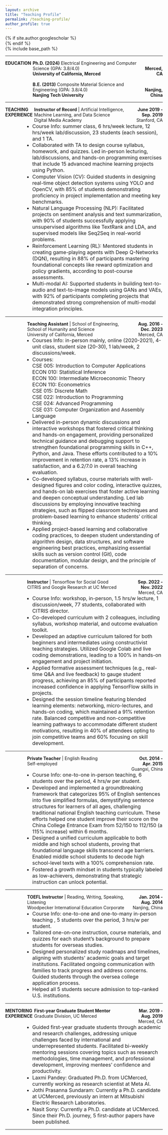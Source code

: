 ```yaml
---
layout: archive
title: "Teaching Profile"
permalink: /teaching-profile/
author_profile: true
---
```


<style>
  :root {
    --flex-left: 1;
    --flex-right: 15;
    --left-column-ratio: 1.5fr;
    --right-column-ratio: 10fr;
    --sub-column-ratio-1: 1fr;
    --sub-column-ratio-2: 2fr;
    --sub-column-ratio-3: 1fr;
    --gap-size: 5px;
  }

  ul {
    margin: 0;
    padding-left: 1em;
  }

  ul li {
    margin: 0.5;
  }

  p {
    margin: 0;
  }
</style>

{% if site.author.googlescholar %}

[//]: # (  <div class="wordwrap">You can also find my articles on <a href="{{site.author.googlescholar}}">my Google Scholar profile</a>.</div>)
{% endif %}

{% include base_path %}

[//]: # (### 2024)

[//]: # (## **Education**)

[//]: # ()
[//]: # (**Ph.D. &#40;2024&#41;** *Electrical Engineering and Computer Science*<br>)

[//]: # (**University of California, Merced** )

[//]: # ()
[//]: # (**B.E. in Composite Material Science & Engineering**  )

[//]: # (*Nanjing Tech University* — 2018)

---

<div style="display: grid; grid-template-columns: var(--left-column-ratio) var(--right-column-ratio); gap: var(--gap-size);">

  <div>
    <p style="margin: 0;"><strong>EDUCATION</strong></p>
  </div>

  <div style="display: grid; grid-template-columns: 15fr 0.1fr 3fr; gap: var(--gap-size);">
    <!-- Sub-column 1 -->
    <div>
      <p style="margin: 0;"><strong>Ph.D. (2024)</strong> Electrical Engineering and Computer Science (GPA: 3.8/4.0)</p>
      <p style="margin: 0;"><strong>University of California, Merced</strong></p>
      <p style="margin: 0;"><em>&#8203;</em></p>
      <p style="margin: 0;"><strong>B.E. (2013)</strong> Composite Material Science and Engineering (GPA: 3.8/4.0)</p>
      <p style="margin: 0;"><strong>Nanjing Tech University</strong></p>
    </div>
    <!-- Sub-column 2 -->
    <div>
      <p><em></em></p>
    </div>
    <!-- Sub-column 3 -->
    <div style="text-align: right;">
      <p style="margin: 0;"><em>&#8203;</em></p>
      <p style="margin: 0;"><strong>Merced, CA</strong></p>
      <p style="margin: 0;"><em>&#8203;</em></p>
      <p style="margin: 0;"><em>&#8203;</em></p>
      <p style="margin: 0;"><strong>Nanjing, China</strong></p>
    </div>
  </div>
</div>

---
<!-- Digital Media Academy -->

<div style="display: grid; grid-template-columns: var(--left-column-ratio) var(--right-column-ratio); gap: var(--gap-size);">

  <div>
    <p style="margin: 0;"><strong>TEACHING EXPERIENCE</strong></p>
  </div>

  <div style="display: grid; grid-template-columns: 15fr 0.1fr 5fr; gap: var(--gap-size);">
    <!-- Sub-column 1 -->
    <div>
      <p><strong>Instructor of Record</strong> | Artificial Intelligence, Machine Learning, and Data Science</p>
      <p>Digital Media Academy</p>
    </div>
    <!-- Sub-column 2 -->
    <div>
      <p><em></em></p>
    </div>
    <!-- Sub-column 3 -->
    <div style="text-align: right;">
      <p style="margin: 0;"><strong>June 2019 - Sep. 2019</strong></p>
      <p style="margin: 0;">Stanford, CA</p>
    </div>
  </div>
</div>

<!-- Digital Media Academy (list) -->

<div style="display: grid; grid-template-columns: var(--left-column-ratio) var(--right-column-ratio); gap: var(--gap-size);">

  <div>
    <p style="margin: 0;"><strong>&#8203;</strong></p>
  </div>

  <div>
    <ul style="padding-left: 1em; font-size: 16px;">
      <li>Course Info: summer class, 6 hrs/week lecture, 12 hrs/week lab/discussion, 23 students (each session), and 1 TA.</li>
      <li>Collaborated with TA to design course syllabus, homework, and quizzes. Led in-person lecturing, lab/discussions, and hands-on programming exercises that include 15 advanced machine learning projects using Python.</li>
      <li>Computer Vision (CV): Guided students in designing real-time object detection systems using YOLO and OpenCV, with 85% of students demonstrating proficiency in project implementation and meeting key benchmarks.</li>
      <li>Natural Language Processing (NLP): Facilitated projects on sentiment analysis and text summarization, with 90% of students successfully applying unsupervised algorithms like TextRank and LDA, and supervised models like Seq2Seq in real-world problems.</li>
      <li>Reinforcement Learning (RL): Mentored students in creating game-playing agents with Deep Q-Networks (DQN), resulting in 88% of participants mastering foundational concepts like reward optimization and policy gradients, according to post-course assessments.</li>
      <li>Multi-modal AI: Supported students in building text-to-audio and text-to-image models using GANs and VAEs, with 92% of participants completing projects that demonstrated strong comprehension of multi-modal integration principles.</li>
    </ul>
  </div>
</div>

---

<!-- TA -->

<div style="display: grid; grid-template-columns: var(--left-column-ratio) var(--right-column-ratio); gap: var(--gap-size);">

  <div>
    <p style="margin: 0;"><strong>&#8203;</strong></p>
  </div>

  <div style="display: grid; grid-template-columns: 15fr 0.1fr 5fr; gap: var(--gap-size);">
    <!-- Sub-column 1 -->
    <div>
      <p><strong>Teaching Assistant</strong> | School of Engineering, School of Humanity and Science</p>
      <p>University of California, Merced</p>
    </div>
    <!-- Sub-column 2 -->
    <div>
      <p><em></em></p>
    </div>
    <!-- Sub-column 3 -->
    <div style="text-align: right;">
      <p style="margin: 0;"><strong>Aug. 2016 - Dec. 2023</strong></p>
      <p style="margin: 0;">Merced, CA</p>
    </div>
  </div>
</div>

<!-- TA (list) -->

<div style="display: grid; grid-template-columns: var(--left-column-ratio) var(--right-column-ratio); gap: var(--gap-size);">

  <div>
    <p style="margin: 0;"><strong>&#8203;</strong></p>
  </div>

  <div>
    <ul style="padding-left: 1em; font-size: 16px;">
      <li>Courses Info: in-person mainly, online (2020-2021), 4-unit class, student size (20-30), 1 lab/week, 2 discussions/week.</li>
      <li>
        Courses:<br>
        CSE  005: Introduction to Computer Applications <br>
        ECON 010: Statistical Inference <br>
        ECON 100: Intermediate Microeconomic Theory <br>
        ECON 110: Econometrics <br>
        CSE  015: Discrete Math <br>
        CSE  022: Introduction to Programming <br>
        CSE  024: Advanced Programming <br>
        CSE  031: Computer Organization and Assembly Language
      </li>
      <li>Delivered in-person dynamic discussions and interactive workshops that fostered critical thinking and hands-on engagement, providing personalized technical guidance and debugging support to strengthen foundational programming skills in C++, Python, and Java. These efforts contributed to a 10% improvement in retention rate, a 13% increase in satisfaction, and a 6.2/7.0 in overall teaching evaluation.</li>
      <li>Co-developed syllabus, course materials with well-designed figures and color coding, interactive quizzes, and hands-on lab exercises that foster active learning and deepen conceptual understanding. Led lab discussions by employing innovative teaching strategies, such as flipped classroom techniques and problem-based learning to enhance students’ critical thinking.</li>
      <li>Applied project-based learning and collaborative coding practices, to deepen student understanding of algorithm design, data structures, and software engineering best practices, emphasizing essential skills such as version control (Git), code documentation, modular design, and the principle of separation of concerns.</li>
    </ul>
  </div>
</div>

---

<!-- CITRIS -->

<div style="display: grid; grid-template-columns: var(--left-column-ratio) var(--right-column-ratio); gap: var(--gap-size);">

  <div>
    <p style="margin: 0;"><strong>&#8203;</strong></p>
  </div>

  <div style="display: grid; grid-template-columns: 15fr 0.1fr 5fr; gap: var(--gap-size);">
    <!-- Sub-column 1 -->
    <div>
      <p><strong>Instructor</strong> | Tensorflow for Social Good</p>
      <p>CITRIS and Google Research at UC Merced</p>
    </div>
    <!-- Sub-column 2 -->
    <div>
      <p><em></em></p>
    </div>
    <!-- Sub-column 3 -->
    <div style="text-align: right;">
      <p style="margin: 0;"><strong>Sep. 2022 - Nov. 2022</strong></p>
      <p style="margin: 0;">Merced, CA</p>
    </div>
  </div>
</div>

<!-- CITRIS (list) -->

<div style="display: grid; grid-template-columns: var(--left-column-ratio) var(--right-column-ratio); gap: var(--gap-size);">

  <div>
    <p style="margin: 0;"><strong>&#8203;</strong></p>
  </div>

  <div>
    <ul style="padding-left: 1em; font-size: 16px;">
      <li>Course Info: workshop, in-person, 1.5 hrs/w lecture, 1 discussion/week, 77 students, collaborated with CITRIS director.</li>
      <li>Co-developed curriculum with 2 colleagues, including syllabus, workshop material, and outcome evaluation toolkit.</li>
      <li>Developed an adaptive curriculum tailored for both beginners and intermediates using constructivist teaching strategies. Utilized Google Colab and live coding demonstrations, leading to a 100% in hands-on engagement and project initiation.</li>
      <li>Applied formative assessment techniques (e.g., real-time Q&A and live feedback) to gauge student progress, achieving an 85% of participants reported increased confidence in applying TensorFlow skills in projects.</li>
      <li>Designed the session timeline featuring blended learning elements: networking, micro-lectures, and hands-on coding, which  maintained a 91% retention rate. Balanced competitive and non-competitive learning pathways to accommodate different student motivations, resulting in 40% of attendees opting to join competitive teams and 60% focusing on skill development.</li>
    </ul>
  </div>
</div>

---

<!-- Private Tutor -->

<div style="display: grid; grid-template-columns: var(--left-column-ratio) var(--right-column-ratio); gap: var(--gap-size);">

  <div>
    <p style="margin: 0;"><strong>&#8203;</strong></p>
  </div>

  <div style="display: grid; grid-template-columns: 15fr 0.1fr 5fr; gap: var(--gap-size);">
    <!-- Sub-column 1 -->
    <div>
      <p><strong>Private Teacher</strong> | English Reading</p>
      <p>Self-employed</p>
    </div>
    <!-- Sub-column 2 -->
    <div>
      <p><em></em></p>
    </div>
    <!-- Sub-column 3 -->
    <div style="text-align: right;">
      <p style="margin: 0;"><strong>Oct. 2014 - Apr. 2015</strong></p>
      <p style="margin: 0;">Guangxi, China</p>
    </div>
  </div>
</div>

<!-- Private Tutor (list) -->

<div style="display: grid; grid-template-columns: var(--left-column-ratio) var(--right-column-ratio); gap: var(--gap-size);">

  <div>
    <p style="margin: 0;"><strong>&#8203;</strong></p>
  </div>

  <div>
    <ul style="padding-left: 1em; font-size: 16px;">
      <li>Course Info: one-to-one in-person teaching, 6 students over the period, 4 hrs/w per student.</li>
      <li>Developed and implemented a groundbreaking framework that categorizes 95% of English sentences into five simplified formulas, demystifying sentence structures for learners of all ages, challenging traditional national English teaching curriculum. These efforts helped one student improve their score on the China College Entrance Exam from 52/150 to 112/150 (a 115% increase) within 6 months.</li>
      <li>Designed a unified curriculum applicable to both middle and high school students, proving that foundational language skills transcend age barriers. Enabled middle school students to decode high school-level texts with a 100% comprehension rate.</li>
      <li>Fostered a growth mindset in students typically labeled as low-achievers, demonstrating that strategic instruction can unlock potential.</li>
    </ul>
  </div>
</div>

---

<!-- TOEFL -->

<div style="display: grid; grid-template-columns: var(--left-column-ratio) var(--right-column-ratio); gap: var(--gap-size);">

  <div>
    <p style="margin: 0;"><strong>&#8203;</strong></p>
  </div>

  <div style="display: grid; grid-template-columns: 15fr 0.1fr 5fr; gap: var(--gap-size);">
    <!-- Sub-column 1 -->
    <div>
      <p><strong>TOEFL Instructor</strong> | Reading, Writing, Speaking, Listening</p>
      <p>Woodpecker International Education Corporate</p>
    </div>
    <!-- Sub-column 2 -->
    <div>
      <p><em></em></p>
    </div>
    <!-- Sub-column 3 -->
    <div style="text-align: right;">
      <p style="margin: 0;"><strong>Jan. 2014 - Aug. 2014</strong></p>
      <p style="margin: 0;">Nanjing, China</p>
    </div>
  </div>
</div>

<!-- TOEFL (list) -->

<div style="display: grid; grid-template-columns: var(--left-column-ratio) var(--right-column-ratio); gap: var(--gap-size);">

  <div>
    <p style="margin: 0;"><strong>&#8203;</strong></p>
  </div>

  <div>
    <ul style="padding-left: 1em; font-size: 16px;">
      <li>Course Info: one-to-one and one-to-many in-person teaching , 5 students over the period, 3 hrs/w per student.</li>
      <li>Tailored one-on-one instruction, course materials, and quizzes for each student’s background to prepare students for overseas studies.</li>
      <li>Designed personalized study roadmaps and timelines, aligning with students' academic goals and target institutions. Facilitated ongoing communication with families to track progress and address concerns. Guided students through the oversea college application process.</li>
      <li>Helped all 5 students secure admission to top-ranked U.S. institutions.</li>
    </ul>
  </div>
</div>

---

<!-- Mentoring -->

<div style="display: grid; grid-template-columns: var(--left-column-ratio) var(--right-column-ratio); gap: var(--gap-size);">

  <div>
    <p style="margin: 0;"><strong>MENTORING EXPERIENCE</strong></p>
  </div>

  <div style="display: grid; grid-template-columns: 15fr 0.1fr 5fr; gap: var(--gap-size);">
    <!-- Sub-column 1 -->
    <div>
      <p><strong>First-year Graduate Student Mentor</strong></p>
      <p>Graduate Division, UC Merced</p>
    </div>
    <!-- Sub-column 2 -->
    <div>
      <p><em></em></p>
    </div>
    <!-- Sub-column 3 -->
    <div style="text-align: right;">
      <p style="margin: 0;"><strong>Mar. 2019 - Aug. 2019</strong></p>
      <p style="margin: 0;">Merced, CA</p>
    </div>
  </div>
</div>

<!-- TOEFL (list) -->

<div style="display: grid; grid-template-columns: var(--left-column-ratio) var(--right-column-ratio); gap: var(--gap-size);">

  <div>
    <p style="margin: 0;"><strong>&#8203;</strong></p>
  </div>

  <div>
    <ul style="padding-left: 1em; font-size: 16px;">
      <li>Guided first-year graduate students through academic and research challenges, addressing unique challenges faced by international and underrepresented students. Facilitated bi-weekly mentoring sessions covering topics such as research methodologies, time management, and professional development, improving mentees’ confidence and productivity.</li>
      <li>Laxmi Pandey: Graduated Ph.D. from UCMerced, currently working as research scientist at Meta AI.</li>
      <li>Jothi Prasanna Sundaram: Currently a Ph.D. candidate at UCMerced, previously an intern at Mitsubishi Electric Research Laboratories.</li>
      <li>Nasit Sony: Currently a Ph.D. candidate at UCMerced. Since their Ph.D. journey, 5 first-author papers have been published.</li>
    </ul>
  </div>
</div>

---